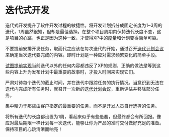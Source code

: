 <!-- Iterative Development -->

# 迭代式开发

<!-- Iterative Development adds agility to the development process. Divide your development schedule into about a dozen iterations of 1 to 3 weeks in length. One week is the best choice even though it seems very short. Keep the iteration length constant through out the project. This is the heart beat of your project. It is this constant that makes measuring progress and planning simple and reliable in XP. -->

迭代式开发提升了软件开发过程的敏捷性。将开发计划拆分成固定长度为1~3周的迭代，1周虽然很短，但却是最佳选择。在整个项目周期内保持迭代长度不变，这是项目的心跳，也正是因为这种一致，才使得XP中的[度量](introduction.md)和计划变得简单可靠。

<!-- Don't schedule your programming tasks in advance. Instead have an iteration planning meeting at the beginning of each iteration to plan out what will be done. Just-in-time planning is an easy way to stay on top of changing user requirements. -->

不要提前安排开发任务，取而代之应该在每次迭代的开始，通过召开[迭代计划会议](iteration-plan.md)来确定当次迭代要完成的内容。即时计划是一种应对需求频繁变化的简单手段。

<!-- It is also against the rules to look ahead and try to implement anything that it is not scheduled for this iteration. There will be plenty of time to implement that functionality when it becomes the most important story in the release plan. -->

[试图提前实现](early.md)当前迭代以外的任何内容都违反了XP的规则，正确的做法是等到这些内容上升为发布计划中最重要的故事时，才投入时间来实现它们。


<!-- Take your iteration deadlines seriously! Track your progress during an iteration. If it looks like you will not finish all of your tasks then call another iteration planning meeting, re-estimate,  and  remove  some   of  the   tasks. -->

严肃对待每个迭代的截止时间，并在迭代中跟踪任务的执行情况。当意识到无法在迭代内完成所有任务时，就召开一次新的[迭代计划会议](iteration-plan.md)，重新评估并移除部分任务。


<!-- Concentrate your effort on completing the most important tasks as chosen by your customer, instead of having several unfinished tasks chosen by the developers. -->

集中精力于那些由客户指定的最重要的任务，而不是开发人员自行选择的任务。


<!-- It may seem silly if your iterations are only one week long to make a new plan, but it pays off in the end. By planning out each iteration as if it was your last you will be setting yourself up for an on-time delivery of your product. Keep your projects heart beating loud and clear. -->

将所有迭代的长度都设置为1周，看起来似乎有些愚蠢，但最终都会有所回报。像应对最后期限一样计划每一次迭代，能够让你为产品的准时交付做好充足的准备。保持项目的心跳清晰而响亮！
